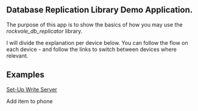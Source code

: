 ## Database Replication Library Demo Application.


The purpose of this app is to show the basics of how you may use the *rockvole_db_replicator* library.

I will divide the explanation per device below. You can follow the flow on each device - and follow the links to switch between devices where relevant.

## Examples

[Set-Up Write Server](./ancillary/documentation/setup-write-server.md)

Add item to phone
